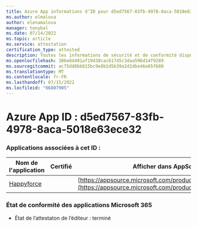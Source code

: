 ```yaml
---
title: Azure App informations d’ID pour d5ed7567-83fb-4978-8aca-5018e63ece32
ms.author: elmalova
author: elenamalova
manager: tonybal
ms.date: 07/14/2022
ms.topic: article
ms.service: attestation
certification_type: attested
description: Toutes les informations de sécurité et de conformité disponibles pour d5ed7567-83fb-4978-8aca-5018e63ece32.
ms.openlocfilehash: 386e84491af19438cac61745c3daa596d14f9289
ms.sourcegitcommit: ac75dd8bb815bc9e8b1d5b39a2d2dbe46e65f680
ms.translationtype: MT
ms.contentlocale: fr-FR
ms.lasthandoff: 07/15/2022
ms.locfileid: "66807905"
---
```

# <a name="azure-app-id-d5ed7567-83fb-4978-8aca-5018e63ece32"></a>Azure App ID : d5ed7567-83fb-4978-8aca-5018e63ece32


### <a name="apps-associated-with-this-id"></a>Applications associées à cet ID :
| **Nom de l'application** | **Certifié** | **Afficher dans AppSource** |
|--------------|---------------|-----------------------|
| [Happyforce](../forward/WA200002078.md) |  | [https://appsource.microsoft.com/product/office/WA200002078](https://appsource.microsoft.com/product/office/WA200002078) |

### <a name="microsoft-365-app-compliance-status"></a>État de conformité des applications Microsoft 365
- État de l’attestaton de l’éditeur : terminé
